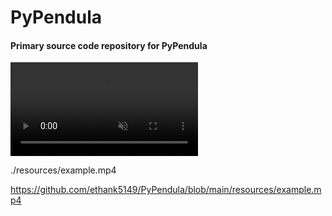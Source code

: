 # PyPendula
#### Primary source code repository for PyPendula

<video src="./resources/example.mp4" autoplay loop muted></video>


./resources/example.mp4


https://github.com/ethank5149/PyPendula/blob/main/resources/example.mp4